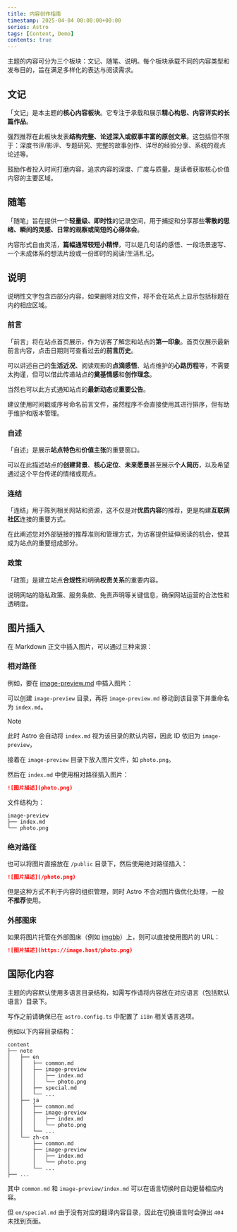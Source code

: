 ```yaml
---
title: 内容创作指南
timestamp: 2025-04-04 00:00:00+00:00
series: Astro
tags: [Content, Demo]
contents: true
---
```


主题的内容可分为三个板块：文记、随笔、说明。每个板块承载不同的内容类型和发布目的，旨在满足多样化的表达与阅读需求。

## 文记

「文记」是本主题的**核心内容板块**。它专注于承载和展示**精心构思、内容详实的长篇作品**。

强烈推荐在此板块发表**结构完整、论述深入或叙事丰富的原创文章**。这包括但不限于：深度书评/影评、专题研究、完整的故事创作、详尽的经验分享、系统的观点论述等。

鼓励作者投入时间打磨内容，追求内容的深度、广度与质量。是读者获取核心价值内容的主要区域。

## 随笔

「随笔」旨在提供一个**轻量级、即时性**的记录空间，用于捕捉和分享那些**零散的思绪、瞬间的灵感、日常的观察或简短的心得体会**。

内容形式自由灵活，**篇幅通常较短小精悍**，可以是几句话的感悟、一段场景速写、一个未成体系的想法片段或一份即时的阅读/生活札记。

## 说明

说明性文字包含四部分内容，如果删除对应文件，将不会在站点上显示包括标题在内的相应区域。

### 前言

「前言」将在站点首页展示，作为访客了解您和站点的**第一印象**。首页仅展示最新前言内容，点击日期则可查看过去的**前言历史**。

可以讲述自己的**生活近况**、阅读观影的**点滴感悟**、站点维护的**心路历程**等，不需要太拘谨，但可以借此传递站点的**奠基情感**和**创作理念**。

当然也可以此方式通知站点的**最新动态**或**重要公告**。

建议使用时间戳或序号命名前言文件，虽然程序不会直接使用其进行排序，但有助于维护和版本管理。

### 自述

「自述」是展示**站点特色**和**价值主张**的重要窗口。

可以在此描述站点的**创建背景**、**核心定位**、**未来愿景**甚至展示**个人简历**，以及希望通过这个平台传递的情绪或观点。

### 连结

「连结」用于陈列相关网站和资源，这不仅是对**优质内容**的推荐，更是构建**互联网社区**连接的重要方式。

在此阐述您对外部链接的推荐准则和管理方式，为访客提供延伸阅读的机会，使其成为站点的重要组成部分。

### 政策

「政策」是建立站点**合规性**和明确**权责关系**的重要内容。

说明网站的隐私政策、服务条款、免责声明等关键信息，确保网站运营的合法性和透明度。

## 图片插入

在 Markdown 正文中插入图片，可以通过三种来源：

### 相对路径

例如，要在 [image-preview.md](image-preview/index.md) 中插入图片：

可以创建 `image-preview` 目录，再将 `image-preview.md` 移动到该目录下并重命名为 `index.md`。

> [!NOTE]
> 此时 Astro 会自动将 `index.md` 视为该目录的默认内容，因此 ID 依旧为 `image-preview`，

接着在 `image-preview` 目录下放入图片文件，如 `photo.png`。

然后在 `index.md` 中使用相对路径插入图片：

```md
![图片描述](photo.png)
```

文件结构为：

```
image-preview
├── index.md
└── photo.png
```

### 绝对路径

也可以将图片直接放在 `/public` 目录下，然后使用绝对路径插入：

```md
![图片描述](/photo.png)
```

但是这种方式不利于内容的组织管理，同时 Astro 不会对图片做优化处理，一般**不推荐**使用。

### 外部图床

如果将图片托管在外部图床（例如 [imgbb](https://imgbb.com/)）上，则可以直接使用图片的 URL：

```md
![图片描述](https://image.host/photo.png)
```

## 国际化内容

主题的内容默认使用多语言目录结构，如需写作请将内容放在对应语言（包括默认语言）目录下。

写作之前请确保已在 `astro.config.ts` 中配置了 `i18n` 相关语言选项。

例如以下内容目录结构：

```
content
├── note
│   ├── en
│   │   ├── common.md
│   │   ├── image-preview
│   │   │   ├── index.md
│   │   │   └── photo.png
│   │   ├── special.md
│   │   └── ...
│   ├── ja
│   │   ├── common.md
│   │   ├── image-preview
│   │   │   ├── index.md
│   │   │   └── photo.png
│   │   └── ...
│   └── zh-cn
│       ├── common.md
│       ├── image-preview
│       │   ├── index.md
│       │   └── photo.png
│       └── ...
├── ...
```

其中 `common.md` 和 `image-preview/index.md` 可以在语言切换时自动更替相应内容。

但 `en/special.md` 由于没有对应的翻译内容目录，因此在切换语言时会弹出 `404` 未找到页面。
